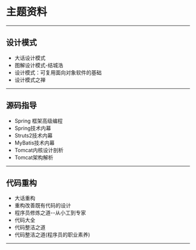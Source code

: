 #   主题资料

----

##  设计模式
-   大话设计模式
-   图解设计模式-结城浩
-   设计模式：可复用面向对象软件的基础
-   设计模式之禅

----

##  源码指导
-   Spring 框架高级编程
-   Spring技术内幕
-   Struts2技术内幕
-   MyBatis技术内幕
-   Tomcat内核设计剖析
-   Tomcat架构解析

----

##  代码重构
-   大话重构
-   重构改善既有代码的设计
-   程序员修炼之道--从小工到专家
-   代码大全
-   代码整洁之道
-   代码整洁之道(程序员的职业素养)

----

